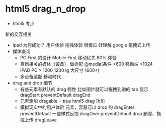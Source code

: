 # html5 drag_n_drop

- html5 考点

新的交互相关

- ipad 为何成功？
  用户体验 拖拽体验 很傻瓜 好理解
  google 拖拽式上传
- 媒体查询
  - PC First 的设计
    Mobile First 移动优先 80% 体验
  - 查询相关的媒体（设备） 做适配
    @media(条件 <600 移动端 <1024 IPAD PC > 1200
    1200 lg 大尺寸 1600+)
  - 多设备适配 移动时代
- drag and drop 细节
  - 有些元素有默认的 drag 特性
    比如图片就可以拖拽到别的 tab 显示
    dragStart preventDefault
    dragEnd 
  - 元素添加 dragable = true html5 drag 功能
  - 模拟现实中的用户体验 元素，容器可以 drop 的
    dragEnter preventDefault 一些样式反馈
    dragOver preventDefault
    drop 删除、拖拽上传
    dragLeave

